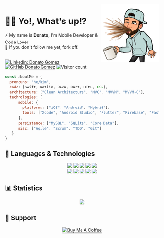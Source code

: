<img width=190 align="right" src="https://github.com/donatogomez/donatogomez/blob/main/img/donato-gomez.png" />

# :metal:&#127995; Yo!, What's up!?

:zap: My name is **Donato**, I'm Mobile Developer & Code Lover  <br> 
:trident: If you don't follow me yet, fork off.


<br>[![Linkedin: Donato Gomez](https://img.shields.io/badge/-Donato_Gomez-blue?style=flat-square&logo=Linkedin&logoColor=white&link=https://www.linkedin.com/in/donatogomez/)](https://www.linkedin.com/in/donatogomez/)
[![GitHub Donato Gomez](https://img.shields.io/github/followers/donatogomez?label=follow&style=social)](https://github.com/donatogomez)
![Visitor count](https://shields-io-visitor-counter.herokuapp.com/badge?page=donatogomez.README.md)

```javascript
const aboutMe = {
  pronouns: "he/him",
  code: [Swift, Kotlin, Java, Dart, HTML, CSS],
  architecture: ["Clean Architecture", "MVC", "MVVM", "MVVM-C"],
  technologies: {
      mobile: {
        platforms: ["iOS", "Android", "Hybrid"],
        tools: ["Xcode", "Android Studio", "Flutter", "Firebase", "Fastlane"]
      },
      persistence: ["MySQL", "SQLite", "Core Data"],
      misc: ["Agile", "Scrum", "TDD", "Git"]
   }
}
```

## :dart: Languages & Technologies

<div align="center">
  <img src="https://img.shields.io/badge/KOTLIN-blueviolet?style=for-the-badge&logo=kotlin&logoColor=white">
  <img src="https://img.shields.io/badge/ANDROID-32DE84?style=for-the-badge&logo=android&logoColor=white">
  <img src="https://img.shields.io/badge/SWIFT-f05138?style=for-the-badge&logo=swift&logoColor=white">
  <img src="https://img.shields.io/badge/APPLE-white?style=for-the-badge&logo=apple&logoColor=black">
  <img src="https://img.shields.io/badge/-GITHUB-black?style=for-the-badge&logo=github"><br>
  <img src="https://img.shields.io/badge/mySQL-00758F?style=for-the-badge&logo=mysql&logoColor=white">
  <img src="https://img.shields.io/badge/firebase-FFA611?style=for-the-badge&logo=firebase&logoColor=white">
  <img src="https://img.shields.io/badge/trello-007AC0?style=for-the-badge&logo=trello&logoColor=white">
  <img src="https://img.shields.io/badge/markdown-black?style=for-the-badge&logo=markdown&logoColor=white">
  <img src="https://img.shields.io/badge/slack-E01E5A?style=for-the-badge&logo=slack&logoColor=white">
</div>

## :bar_chart: Statistics

<div align="center">
  <img src="https://github-readme-stats.vercel.app/api?username=donatogomez&show_icons=true&theme=tokyonight">
</div>

## :rocket: Support

<div align="center">
  <a href="https://www.buymeacoffee.com/somalias" target="_blank"><img src="https://www.buymeacoffee.com/assets/img/custom_images/orange_img.png" alt="Buy Me A Coffee" style="height: 41px !important;width: 174px !important;box-shadow: 0px 3px 2px 0px rgba(190, 190, 190, 0.5) !important;-webkit-box-shadow: 0px 3px 2px 0px rgba(190, 190, 190, 0.5) !important;" >
  </a>
</div>
